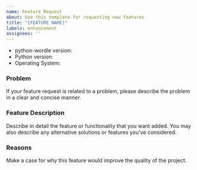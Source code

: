 ```yaml
---
name: Feature Request
about: Use this template for requesting new features
title: "[FEATURE NAME]"
labels: enhancement
assignees: ''
---
```


* python-wordle version:
* Python version:
* Operating System:


### Problem

If your feature request is related to a problem, please describe the problem in a clear and concise manner. 

### Feature Description

Describe in detail the feature or functionality that you want added.
You may also describe any alternative solutions or features you've considered.

### Reasons

Make a case for why this feature would improve the quality of the project.

